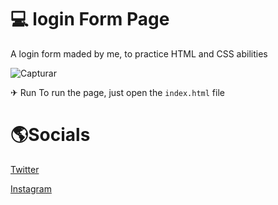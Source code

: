 # 💻 login Form Page
A login form maded by me, to practice HTML and CSS abilities

![Capturar](https://user-images.githubusercontent.com/71733368/115066451-edc83900-9ec5-11eb-926f-87577e0ae55f.PNG)

✈ Run
To run the page, just open the `index.html` file

<h1>🌎Socials</h1>
<a href="https://twitter.com/m4ddz7">Twitter</a>

<a href="https://instagram.com/m4ddz7">Instagram</a>
